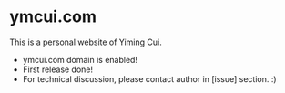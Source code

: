 # ymcui.com
This is a personal website of Yiming Cui.
- ymcui.com domain is enabled!
- First release done!
- For technical discussion, please contact author in [issue] section. :)